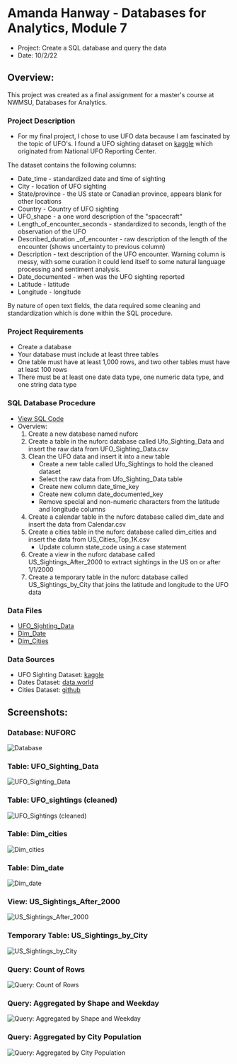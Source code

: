# Amanda Hanway - Databases for Analytics, Module 7
- Project: Create a SQL database and query the data  
- Date: 10/2/22

## Overview:  
This project was created as a final assignment for a master's course at NWMSU, Databases for Analytics.  

### Project Description
- For my final project, I chose to use UFO data because I am fascinated by the topic of UFO's. I found a UFO sighting dataset on [kaggle](https://www.kaggle.com/datasets/camnugent/ufo-sightings-around-the-world) which originated from National UFO Reporting Center.  

The dataset contains the following columns:  
- Date_time - standardized date and time of sighting
- City - location of UFO sighting
- State/province - the US state or Canadian province, appears blank for other locations
- Country - Country of UFO sighting
- UFO_shape - a one word description of the "spacecraft"
- Length_of_encounter_seconds - standardized to seconds, length of the observation of the UFO
- Described_duration _of_encounter - raw description of the length of the encounter (shows uncertainty to previous column)
- Description - text description of the UFO encounter. Warning column is messy, with some curation it could lend itself to some natural language processing and sentiment analysis.
- Date_documented - when was the UFO sighting reported
- Latitude - latitude
- Longitude - longitude

By nature of open text fields, the data required some cleaning and standardization which is done within the SQL procedure.  

### Project Requirements  
- Create a database  
- Your database must include at least three tables
- One table must have at least 1,000 rows, and two other tables must have at least 100 rows
- There must be at least one date data type, one numeric data type, and one string data type

### SQL Database Procedure    
- [View SQL Code](/Module-7-Final-Project.sql)
- Overview:
    1. Create a new database named nuforc  
    2. Create a table in the nuforc database called Ufo_Sighting_Data and insert the raw data from UFO_Sighting_Data.csv     
    3. Clean the UFO data and insert it into a new table  
        - Create a new table called Ufo_Sightings to hold the cleaned dataset  
        - Select the raw data from Ufo_Sighting_Data table  
        - Create new column date_time_key  
        - Create new column date_documented_key  
        - Remove special and non-numeric characters from the latitude and longitude columns  
    4. Create a calendar table in the nuforc database called dim_date and insert the data from Calendar.csv  
    5. Create a cities table in the nuforc database called dim_cities and insert the data from US_Cities_Top_1K.csv  
        - Update column state_code using a case statement  
    6. Create a view in the nuforc database called US_Sightings_After_2000 to extract sightings in the US on or after 1/1/2000  
    7. Create a temporary table in the nuforc database called US_Sightings_by_City that joins the latitude and longitude to the UFO data  

### Data Files
- [UFO_Sighting_Data](files/ufo_sighting_data.csv)
- [Dim_Date](files/calendar.csv)
- [Dim_Cities](files/us-cities-top-1k.csv)

### Data Sources
- UFO Sighting Dataset: [kaggle](https://www.kaggle.com/datasets/camnugent/ufo-sightings-around-the-world)  
- Dates Dataset: [data.world](https://data.world/cegomez22/dimdate) 
- Cities Dataset: [github](https://raw.githubusercontent.com/plotly/datasets/master/us-cities-top-1k.csv)  

## Screenshots:

### Database: NUFORC
![Database](files/database.png)

### Table: UFO_Sighting_Data
![UFO_Sighting_Data](files/ufo_sighting_data_screenshot.png)

### Table: UFO_sightings (cleaned)
![UFO_Sightings (cleaned)](files/ufo_sightings_screenshot.png)

### Table: Dim_cities
![Dim_cities](files/dim_cities_screenshot.png)

### Table: Dim_date
![Dim_date](files/dim_date_screenshot.png)

### View: US_Sightings_After_2000
![US_Sightings_After_2000](files/us_sightings_after_2000_screenshot.png)

### Temporary Table: US_Sightings_by_City
![US_Sightings_by_City](files/us_sightings_by_city_screenshot.png)

### Query: Count of Rows
![Query: Count of Rows](files/table_size_screenshot.png)

### Query: Aggregated by Shape and Weekday
![Query: Aggregated by Shape and Weekday](files/weekday_shape_aggregate_query_screenshot.png)

### Query: Aggregated by City Population
![Query: Aggregated by City Population](files/population_aggregate_query_screenshot.png)






